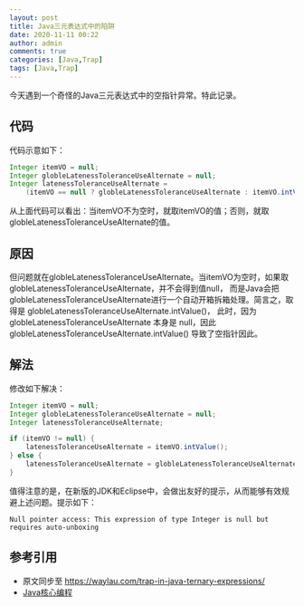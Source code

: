 ```yaml
---
layout: post
title: Java三元表达式中的陷阱 
date: 2020-11-11 00:22
author: admin
comments: true
categories: [Java,Trap]
tags: [Java,Trap]
---
```


今天遇到一个奇怪的Java三元表达式中的空指针异常。特此记录。

<!-- more -->



## 代码

代码示意如下：

```java
Integer itemVO = null;
Integer globleLatenessToleranceUseAlternate = null;
Integer latenessToleranceUseAlternate =
    (itemVO == null ? globleLatenessToleranceUseAlternate : itemVO.intValue());
```

从上面代码可以看出：当itemVO不为空时，就取itemVO的值；否则，就取globleLatenessToleranceUseAlternate的值。

## 原因

但问题就在globleLatenessToleranceUseAlternate。当itemVO为空时，如果取globleLatenessToleranceUseAlternate，并不会得到值null，
而是Java会把globleLatenessToleranceUseAlternate进行一个自动开箱拆箱处理。简言之，取得是 globleLatenessToleranceUseAlternate.intValue()，
此时，因为globleLatenessToleranceUseAlternate 本身是 null，因此 globleLatenessToleranceUseAlternate.intValue() 导致了空指针因此。

## 解法

修改如下解决：

```java
Integer itemVO = null;
Integer globleLatenessToleranceUseAlternate = null;
Integer latenessToleranceUseAlternate;

if (itemVO != null) {
    latenessToleranceUseAlternate = itemVO.intValue();
} else {
    latenessToleranceUseAlternate = globleLatenessToleranceUseAlternate;
}

```



值得注意的是，在新版的JDK和Eclipse中，会做出友好的提示，从而能够有效规避上述问题。提示如下：


```
Null pointer access: This expression of type Integer is null but requires auto-unboxing
```


## 参考引用

* 原文同步至 <https://waylau.com/trap-in-java-ternary-expressions/>
*  [Java核心编程](https://github.com/waylau/modern-java-demos)